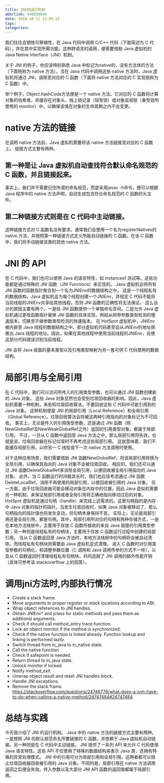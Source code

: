 ```yaml
---
title: JNI的运行机制
abbrlink: 440930844
date: 2018-10-11 22:09:22
tags:
categories:
---
```

我们往往会牺牲可移植性，在 Java 代码中调用 C/C++ 代码（下面简述为 C 代码），并在其中实现所需功能。这种跨语言的调用，便需要借助 Java 虚拟机的 Java Native Interface（JNI）机制。

关于 JNI 的例子，你应该特别熟悉 Java 中标记为native的、没有方法体的方法（下面统称为 native 方法）。当在 Java 代码中调用这些 native 方法时，Java 虚拟机将通过 JNI，调用至对应的 C 函数（下面将 native 方法对应的 C 实现统称为 C 函数）中。

举个例子，Object.hashCode方法便是一个 native 方法。它对应的 C 函数将计算对象的哈希值，并缓存在对象头、栈上锁记录（轻型锁）或对象监视锁（重型锁所使用的 monitor）中，以确保该值在对象的生命周期之内不会变更。

# native 方法的链接
在调用 native 方法前，Java 虚拟机需要将该 native 方法链接至对应的 C 函数上。
链接方式主要有两种。
## 第一种是让 Java 虚拟机自动查找符合默认命名规范的 C 函数，并且链接起来。
事实上，我们并不需要记住所谓的命名规范，而是采用javac -h命令，便可以根据 Java 程序中的 native 方法声明，自动生成包含符合命名规范的 C 函数的头文件。

## 第二种链接方式则是在 C 代码中主动链接。
这种链接方式对 C 函数名没有要求。通常我们会使用一个名为registerNatives的 native 方法，并按照第一种链接方式定义所能自动链接的 C 函数。在该 C 函数中，我们将手动链接该类的其他 native 方法。

# JNI 的 API
在 C 代码中，我们也可以使用 Java 的语言特性，如 instanceof 测试等。这些功能都是通过特殊的 JNI 函数（JNI Functions）来实现的。
Java 虚拟机会将所有 JNI 函数的函数指针聚合到一个名为JNIEnv的数据结构之中。
这是一个线程私有的数据结构。Java 虚拟机会为每个线程创建一个JNIEnv，并规定 C 代码不能将当前线程的JNIEnv共享给其他线程，否则 JNI 函数的正确性将无法保证。
这么设计的原因主要有两个。一是给 JNI 函数提供一个单独命名空间。二是允许 Java 虚拟机通过更改函数指针替换 JNI 函数的具体实现，例如从附带参数类型检测的慢速版本，切换至不做参数类型检测的快速版本。
在 HotSpot 虚拟机中，JNIEnv被内嵌至 Java 线程的数据结构之中。部分虚拟机代码甚至会从JNIEnv的地址倒推出 Java 线程的地址。因此，如果在其他线程中使用当前线程的JNIEnv，会使这部分代码错误识别当前线程。

JNI 会将 Java 层面的基本类型以及引用类型映射为另一套可供 C 代码使用的数据结构。

# 局部引用与全局引用
在 C 代码中，我们可以访问所传入的引用类型参数，也可以通过 JNI 函数创建新的 Java 对象。
这些 Java 对象显然也会受到垃圾回收器的影响。因此，Java 虚拟机需要一种机制，来告知垃圾回收算法，不要回收这些 C 代码中可能引用到的 Java 对象。
这种机制便是 JNI 的局部引用（Local Reference）和全局引用（Global Reference）。垃圾回收算法会将被这两种引用指向的对象标记为不可回收。
事实上，无论是传入的引用类型参数，还是通过 JNI 函数（除NewGlobalRef及NewWeakGlobalRef之外）返回的引用类型对象，都属于局部引用。
不过，一旦从 C 函数中返回至 Java 方法之中，那么局部引用将失效。也就是说，垃圾回收器在标记垃圾时不再考虑这些局部引用。
这就意味着，我们不能缓存局部引用，以供另一 C 线程或下一次 native 方法调用时使用。


对于这种应用场景，我们需要借助 JNI 函数NewGlobalRef，将该局部引用转换为全局引用，以确保其指向的 Java 对象不会被垃圾回收。
相应的，我们还可以通过 JNI 函数DeleteGlobalRef来消除全局引用，以便回收被全局引用指向的 Java 对象。
此外，当 C 函数运行时间极其长时，我们也应该考虑通过 JNI 函数DeleteLocalRef，消除不再使用的局部引用，以便回收被引用的 Java 对象。
另一方面，由于垃圾回收器可能会移动对象在内存中的位置，因此 Java 虚拟机需要另一种机制，来保证局部引用或者全局引用将正确地指向移动过后的对象。
HotSpot 虚拟机是通过句柄（handle）来完成上述需求的。这里句柄指的是内存中 Java 对象的指针的指针。当发生垃圾回收时，如果 Java 对象被移动了，那么句柄指向的指针值也将发生变动，但句柄本身保持不变。
实际上，无论是局部引用还是全局引用，都是句柄。其中，局部引用所对应的句柄有两种存储方式，一是在本地方法栈帧中，主要用于存放 C 函数所接收的来自 Java 层面的引用类型参数；另一种则是线程私有的句柄块，主要用于存放 C 函数运行过程中创建的局部引用。
当从 C 函数返回至 Java 方法时，本地方法栈帧中的句柄将会被自动清除。而线程私有句柄块则需要由 Java 虚拟机显式清理。
进入 C 函数时对引用类型参数的句柄化，和调整参数位置（C 调用和 Java 调用传参的方式不一样），以及从 C 函数返回时清理线程私有句柄块，共同造就了 JNI 调用的额外性能开销（具体可参考该 stackoverflow 上的回答）。

# 调用jni方法时,内部执行情况
- Create a stack frame.
- Move arguments to proper register or stack locations according to ABI.
- Wrap object references to JNI handles.
- Obtain JNIEnv* and jclass for static methods and pass them as additional arguments.
- Check if should call method_entry trace function.
- Lock an object monitor if the method is synchronized.
- Check if the native function is linked already. Function lookup and linking is performed lazily.
- Switch thread from in_java to in_native state.
- Call the native function
- Check if safepoint is needed.
- Return thread to in_java state.
- Unlock monitor if locked.
- Notify method_exit.
- Unwrap object result and reset JNI handles block.
- Handle JNI exceptions.
- Remove the stack frame.
https://stackoverflow.com/questions/24746776/what-does-a-jvm-have-to-do-when-calling-a-native-method/24747484#24747484


# 总结与实践
今天我介绍了 JNI 的运行机制。
Java 中的 native 方法的链接方式主要有两种。一是按照 JNI 的默认规范命名所要链接的 C 函数，并依赖于 Java 虚拟机自动链接。另一种则是在 C 代码中主动链接。
JNI 提供了一系列 API 来允许 C 代码使用 Java 语言特性。这些 API 不仅使用了特殊的数据结构来表示 Java 类，还拥有特殊的异常处理模式。
JNI 中的引用可分为局部引用和全局引用。这两者都可以阻止垃圾回收器回收被引用的 Java 对象。不同的是，局部引用在 native 方法调用返回之后便会失效。传入参数以及大部分 JNI API 函数的返回值都属于局部引用。